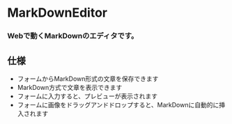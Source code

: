 # MarkDownEditor

### Webで動くMarkDownのエディタです。

## 仕様
- フォームからMarkDown形式の文章を保存できます
- MarkDown方式で文章を表示できます
- フォームに入力すると、プレビューが表示されます
- フォームに画像をドラッグアンドドロップすると、MarkDownに自動的に挿入されます
